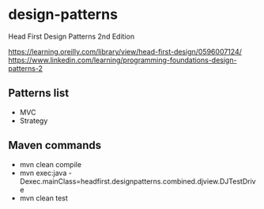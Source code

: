 # design-patterns
Head First Design Patterns 2nd Edition

https://learning.oreilly.com/library/view/head-first-design/0596007124/
https://www.linkedin.com/learning/programming-foundations-design-patterns-2

## Patterns list
* MVC
* Strategy

## Maven commands
- mvn clean compile
- mvn exec:java -Dexec.mainClass=headfirst.designpatterns.combined.djview.DJTestDrive
- mvn clean test
